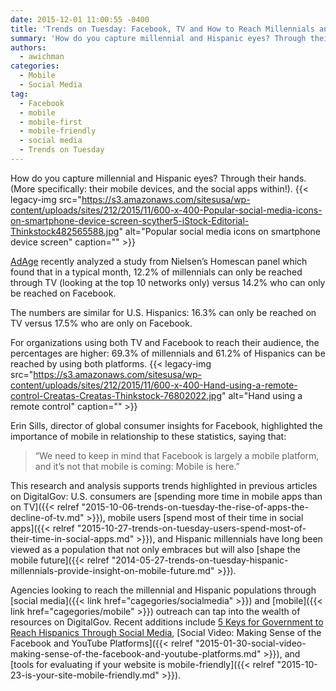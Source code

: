 ```yaml
---
date: 2015-12-01 11:00:55 -0400
title: 'Trends on Tuesday: Facebook, TV and How to Reach Millennials and Hispanics'
summary: 'How do you capture millennial and Hispanic eyes? Through their hands. (More specifically: their mobile devices, and the social apps within!). AdAge recently analyzed a study from Nielsen&rsquo;s Homescan panel which found that in a typical month, 12.2% of millennials can only be reached through TV (looking at the top 10 networks only) versus 14.2%'
authors:
  - awichman
categories:
  - Mobile
  - Social Media
tag:
  - Facebook
  - mobile
  - mobile-first
  - mobile-friendly
  - social media
  - Trends on Tuesday
---
```


How do you capture millennial and Hispanic eyes? Through their hands. (More specifically: their mobile devices, and the social apps within!). {{< legacy-img src="https://s3.amazonaws.com/sitesusa/wp-content/uploads/sites/212/2015/11/600-x-400-Popular-social-media-icons-on-smartphone-device-screen-scyther5-iStock-Editorial-Thinkstock482565588.jpg" alt="Popular social media icons on smartphone device screen" caption="" >}} 

[AdAge](http://adage.com/article/ad-age-research/facebook-top-tv-reaching-millennials-hispanics/300811/) recently analyzed a study from Nielsen’s Homescan panel which found that in a typical month, 12.2% of millennials can only be reached through TV (looking at the top 10 networks only) versus 14.2% who can only be reached on Facebook.

The numbers are similar for U.S. Hispanics: 16.3% can only be reached on TV versus 17.5% who are only on Facebook.

For organizations using both TV and Facebook to reach their audience, the percentages are higher: 69.3% of millennials and 61.2% of Hispanics can be reached by using both platforms. {{< legacy-img src="https://s3.amazonaws.com/sitesusa/wp-content/uploads/sites/212/2015/11/600-x-400-Hand-using-a-remote-control-Creatas-Creatas-Thinkstock-76802022.jpg" alt="Hand using a remote control" caption="" >}} 

Erin Sills, director of global consumer insights for Facebook, highlighted the importance of mobile in relationship to these statistics, saying that:

> &#8220;We need to keep in mind that Facebook is largely a mobile platform, and it&#8217;s not that mobile is coming: Mobile is here.”

This research and analysis supports trends highlighted in previous articles on DigitalGov: U.S. consumers are [spending more time in mobile apps than on TV]({{< relref "2015-10-06-trends-on-tuesday-the-rise-of-apps-the-decline-of-tv.md" >}}), mobile users [spend most of their time in social apps]({{< relref "2015-10-27-trends-on-tuesday-users-spend-most-of-their-time-in-social-apps.md" >}}), and Hispanic millennials have long been viewed as a population that not only embraces but will also [shape the mobile future]({{< relref "2014-05-27-trends-on-tuesday-hispanic-millennials-provide-insight-on-mobile-future.md" >}}).

Agencies looking to reach the millennial and Hispanic populations through [social media]({{< link href="cagegories/socialmedia" >}}) and [mobile]({{< link href="cagegories/mobile" >}}) outreach can tap into the wealth of resources on DigitalGov. Recent additions include [5 Keys for Government to Reach Hispanics Through Social Media](https://www.WHATEVER/2015/11/05/somossocial-5-keys-for-government-to-reach-hispanics-through-social-media/), [Social Video: Making Sense of the Facebook and YouTube Platforms]({{< relref "2015-01-30-social-video-making-sense-of-the-facebook-and-youtube-platforms.md" >}}), and [tools for evaluating if your website is mobile-friendly]({{< relref "2015-10-23-is-your-site-mobile-friendly.md" >}}).